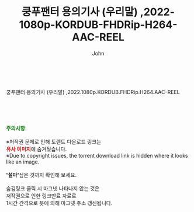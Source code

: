 ﻿---
layout: post
title:  "쿵푸팬터 용의기사 (우리말) ,2022-1080p-KORDUB-FHDRip-H264-AAC-REEL"
author: John
categories: [ 애니메이션 ]
tags: [  ]
image:  
description: "쿵푸팬터 용의기사 (우리말) ,2022-1080p-KORDUB-FHDRip-H264-AAC-REEL torrent 정보 공유"
toc: true
toc_sticky: true
---

<br>
<div class="view-img">
<a class="view_image" href="https://torrentmobile59.com/bbs/view_image.php?fn=%2Fdata%2Ffile%2Fani%2F3659260999_C9OysBG6_f635ea74dfa88f197fbcda18a88aaf474ea57aa7.jpg" target="_blank"><img alt="" class="img-tag" content="https://torrentmobile59.com/data/file/ani/3659260999_C9OysBG6_f635ea74dfa88f197fbcda18a88aaf474ea57aa7.jpg" itemprop="image" src="https://torrentmobile59.com/data/file/ani/3659260999_C9OysBG6_f635ea74dfa88f197fbcda18a88aaf474ea57aa7.jpg"/></a></div><div class="view-content" itemprop="description">
<p>쿵푸팬터 용의기사 (우리말) ,2022.1080p.KORDUB.FHDRip.H264.AAC-REEL<br/></p> </div>
    
<br><br><br>
<p data-ke-size="size16"><b><span style="color: green;">주의사항</span></b><br /><br />※저작권 문제로 인해 토렌트 다운로드 링크는<br /><b><span style="color: red;">유사 이미지</span></b>에 숨겨뒀습니다.<br />※Due to copyright issues, the torrent download link is hidden where it looks like an image.<br /><br /><b>'설마'</b>싶은 것까지 확인해 보세요.<br /><br />숨김링크 클릭 시 마그넷 나타나지 않는 것은<br />저작권으로 인한 링크만료 자료로<br />1시간 간격으로 봇에 의해 마그넷 주소 갱신됩니다.</p>
